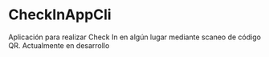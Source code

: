 # CheckInAppCli
Aplicación para realizar Check In en algún lugar mediante scaneo de código QR.
Actualmente en desarrollo

